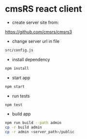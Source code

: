 # cmsRS react client

* create server site from:

<https://github.com/cmsrs/cmsrs3>

* change server url in file
```bash
src/config.js
```

* install dependency

```bash
npm install
```

* start app

```bash
npm start
```

* run tests

```bash
npm test
```

* build app

```bash
npm run build --path admin
cp -r build admin
cp -r admin <server_path>/public
```

